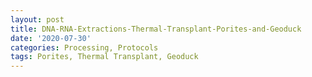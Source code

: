 ```yaml
---
layout: post
title: DNA-RNA-Extractions-Thermal-Transplant-Porites-and-Geoduck
date: '2020-07-30'
categories: Processing, Protocols
tags: Porites, Thermal Transplant, Geoduck
---
```

